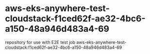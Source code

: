 # aws-eks-anywhere-test-cloudstack-f1ced62f-ae32-4bc6-a150-48a946d483a4-69
repository for use with E2E test job aws-eks-anywhere-test-cloudstack:f1ced62f-ae32-4bc6-a150-48a946d483a4-69
